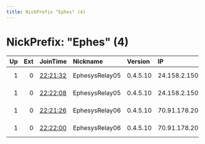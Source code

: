 ```yaml
---
title: NickPrefix "Ephes" (4)
---
```


# NickPrefix: "Ephes" (4)

|   Up |   Ext | JoinTime                                                                                            | Nickname       | Version   | IP            | AS            | CC   |   ORp |   Dirp | OS    | Contact               |   eFamMembers |
|-----:|------:|:----------------------------------------------------------------------------------------------------|:---------------|:----------|:--------------|:--------------|:-----|------:|-------:|:------|:----------------------|--------------:|
|    1 |     0 | [22:21:32](https://metrics.torproject.org/rs.html#details/1CCC2EF92C17AA190D3BE82ED2C749F27027E9BD) | EphesysRelay05 | 0.4.5.10  | 24.158.2.150  | CHARTER-20115 | us   |  9000 |   9001 | Linux | tor@sechsnulldrei.org |            14 |
|    1 |     0 | [22:22:08](https://metrics.torproject.org/rs.html#details/42B9735D9402ECCCCCE3D3EBE3C232DCBB3738B4) | EphesysRelay05 | 0.4.5.10  | 24.158.2.150  | CHARTER-20115 | us   |  9100 |   9101 | Linux | tor@sechsnulldrei.org |            14 |
|    1 |     0 | [22:21:26](https://metrics.torproject.org/rs.html#details/F46848D5E39E43056EA2419B3CE9BD23DB26A6EE) | EphesysRelay06 | 0.4.5.10  | 70.91.178.201 | COMCAST-7922  | us   |  9000 |   9001 | Linux | tor@sechsnulldrei.org |            14 |
|    1 |     0 | [22:22:00](https://metrics.torproject.org/rs.html#details/1F4231996471EB2C12F92E46C817BAD3E3442193) | EphesysRelay06 | 0.4.5.10  | 70.91.178.201 | COMCAST-7922  | us   |  9100 |   9101 | Linux | tor@sechsnulldrei.org |            14 |
